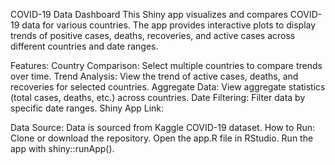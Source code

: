 COVID-19 Data Dashboard
This Shiny app visualizes and compares COVID-19 data for various countries. The app provides interactive plots to display trends of positive cases, deaths, recoveries, and active cases across different countries and date ranges.

Features:
Country Comparison: Select multiple countries to compare trends over time.
Trend Analysis: View the trend of active cases, deaths, and recoveries for selected countries.
Aggregate Data: View aggregate statistics (total cases, deaths, etc.) across countries.
Date Filtering: Filter data by specific date ranges.
Shiny App Link:


Data Source:
Data is sourced from Kaggle COVID-19 dataset.
How to Run:
Clone or download the repository.
Open the app.R file in RStudio.
Run the app with shiny::runApp().
